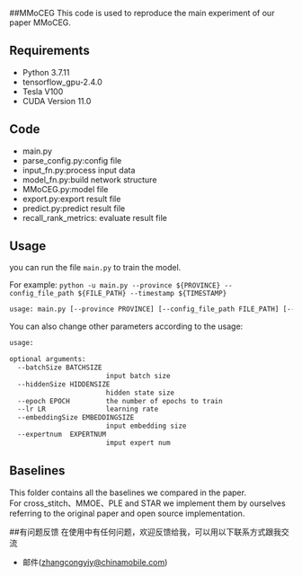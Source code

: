 ##MMoCEG
This code is used to reproduce the main experiment of our paper MMoCEG.

## Requirements

+ Python 3.7.11
+ tensorflow_gpu-2.4.0
+ Tesla V100
+ CUDA Version 11.0

## Code
+ main.py
+ parse_config.py:config file
+ input_fn.py:process input data
+ model_fn.py:build network structure
+ MMoCEG.py:model file 
+ export.py:export result file
+ predict.py:predict result file
+ recall_rank_metrics: evaluate result file 

## Usage

you can run the file `main.py` to train the model. <br>

For example: `python -u main.py --province ${PROVINCE} --config_file_path ${FILE_PATH} --timestamp ${TIMESTAMP}`

```bash
usage: main.py [--province PROVINCE] [--config_file_path FILE_PATH] [--timestamp TIMESTAMP]
```

You can also change other parameters according to the usage:

```bash
usage: 

optional arguments:
  --batchSize BATCHSIZE
                        input batch size
  --hiddenSize HIDDENSIZE
                        hidden state size
  --epoch EPOCH         the number of epochs to train 
  --lr LR               learning rate
  --embeddingSize EMBEDDINGSIZE
                        input embedding size
  --expertnum  EXPERTNUM
                        imput expert num
```

## Baselines
This folder contains all the baselines we compared in the paper. <br>
For cross_stitch、MMOE、PLE and STAR we implement them by ourselves referring to the original paper and open source implementation.

##有问题反馈
在使用中有任何问题，欢迎反馈给我，可以用以下联系方式跟我交流

* 邮件(zhangcongyjy@chinamobile.com)
